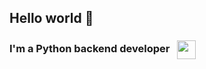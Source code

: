 ## Hello world 👋

<h3>
    I'm a Python backend developer <img src="https://images.icon-icons.com/112/PNG/512/python_18894.png" height="30" style="vertical-align: middle; margin-left: 8px;">
</h3>